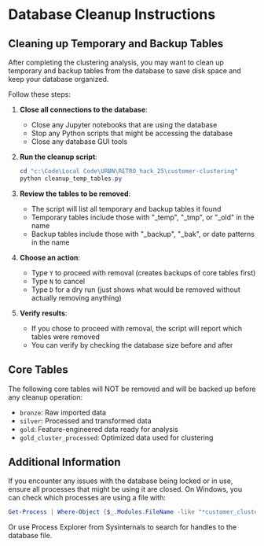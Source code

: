 # Database Cleanup Instructions

## Cleaning up Temporary and Backup Tables

After completing the clustering analysis, you may want to clean up temporary and backup tables from the database to save disk space and keep your database organized.

Follow these steps:

1. **Close all connections to the database**:
   - Close any Jupyter notebooks that are using the database
   - Stop any Python scripts that might be accessing the database
   - Close any database GUI tools

2. **Run the cleanup script**:
   ```powershell
   cd "c:\Code\Local Code\URBN\RETRO_hack_25\customer-clustering"
   python cleanup_temp_tables.py
   ```

3. **Review the tables to be removed**:
   - The script will list all temporary and backup tables it found
   - Temporary tables include those with "_temp", "_tmp", or "_old" in the name
   - Backup tables include those with "_backup", "_bak", or date patterns in the name

4. **Choose an action**:
   - Type `Y` to proceed with removal (creates backups of core tables first)
   - Type `N` to cancel
   - Type `D` for a dry run (just shows what would be removed without actually removing anything)

5. **Verify results**:
   - If you chose to proceed with removal, the script will report which tables were removed
   - You can verify by checking the database size before and after

## Core Tables

The following core tables will NOT be removed and will be backed up before any cleanup operation:

- `bronze`: Raw imported data
- `silver`: Processed and transformed data
- `gold`: Feature-engineered data ready for analysis
- `gold_cluster_processed`: Optimized data used for clustering

## Additional Information

If you encounter any issues with the database being locked or in use, ensure all processes that might be using it are closed. On Windows, you can check which processes are using a file with:

```powershell
Get-Process | Where-Object {$_.Modules.FileName -like "*customer_clustering.db*"}
```

Or use Process Explorer from Sysinternals to search for handles to the database file.

